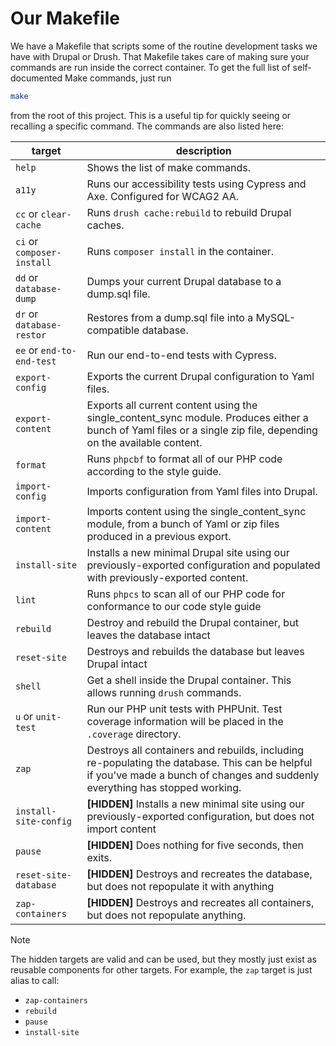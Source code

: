 # Our Makefile

We have a Makefile that scripts some of the routine development tasks we have
with Drupal or Drush. That Makefile takes care of making sure your commands are
run inside the correct container. To get the full list of self-documented Make
commands, just run

```sh
make
```

from the root of this project. This is a useful tip for quickly seeing or
recalling a specific command. The commands are also listed here:

| target                     | description                                                                                                                                                                    |
| -------------------------- | ------------------------------------------------------------------------------------------------------------------------------------------------------------------------------ |
| `help`                     | Shows the list of make commands.                                                                                                                                               |
| `a11y`                     | Runs our accessibility tests using Cypress and Axe. Configured for WCAG2 AA.                                                                                                   |
| `cc` or `clear-cache`      | Runs `drush cache:rebuild` to rebuild Drupal caches.                                                                                                                           |
| `ci` or `composer-install` | Runs `composer install` in the container.                                                                                                                                      |
| `dd` or `database-dump`    | Dumps your current Drupal database to a dump.sql file.                                                                                                                         |
| `dr` or `database-restor`  | Restores from a dump.sql file into a MySQL-compatible database.                                                                                                                |
| `ee` or `end-to-end-test`  | Run our end-to-end tests with Cypress.                                                                                                                                         |
| `export-config`            | Exports the current Drupal configuration to Yaml files.                                                                                                                        |
| `export-content`           | Exports all current content using the single_content_sync module. Produces either a bunch of Yaml files or a single zip file, depending on the available content.              |
| `format`                   | Runs `phpcbf` to format all of our PHP code according to the style guide.                                                                                                      |
| `import-config`            | Imports configuration from Yaml files into Drupal.                                                                                                                             |
| `import-content`           | Imports content using the single_content_sync module, from a bunch of Yaml or zip files produced in a previous export.                                                         |
| `install-site`             | Installs a new minimal Drupal site using our previously-exported configuration and populated with previously-exported content.                                                 |
| `lint`                     | Runs `phpcs` to scan all of our PHP code for conformance to our code style guide                                                                                               |
| `rebuild`                  | Destroy and rebuild the Drupal container, but leaves the database intact                                                                                                       |
| `reset-site`               | Destroys and rebuilds the database but leaves Drupal intact                                                                                                                    |
| `shell`                    | Get a shell inside the Drupal container. This allows running `drush` commands.                                                                                                 |
| `u` or `unit-test`         | Run our PHP unit tests with PHPUnit. Test coverage information will be placed in the `.coverage` directory.                                                                    |
| `zap`                      | Destroys all containers and rebuilds, including re-populating the database. This can be helpful if you've made a bunch of changes and suddenly everything has stopped working. |
| `install-site-config`      | **[HIDDEN]** Installs a new minimal site using our previously-exported configuration, but does not import content                                                              |
| `pause`                    | **[HIDDEN]** Does nothing for five seconds, then exits.                                                                                                                        |
| `reset-site-database`      | **[HIDDEN]** Destroys and recreates the database, but does not repopulate it with anything                                                                                     |
| `zap-containers`           | **[HIDDEN]** Destroys and recreates all containers, but does not repopulate anything.                                                                                          |

> [!NOTE]  
> The hidden targets are valid and can be used, but they mostly just exist as
> reusable components for other targets. For example, the `zap` target is just
> alias to call:
>
> - `zap-containers`
> - `rebuild`
> - `pause`
> - `install-site`
